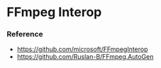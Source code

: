 FFmpeg Interop
==============
### Reference
- https://github.com/microsoft/FFmpegInterop
- https://github.com/Ruslan-B/FFmpeg.AutoGen

